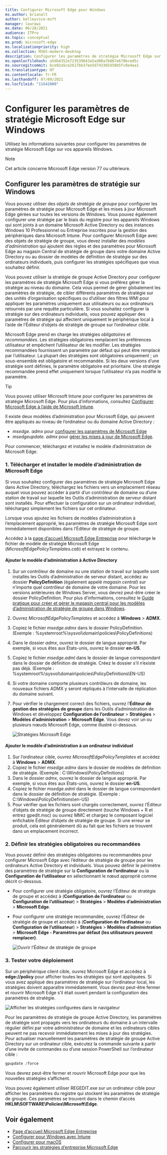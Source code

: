 ```yaml
---
title: Configurer Microsoft Edge pour Windows
ms.author: brianalt
author: kelleyvice-msft
manager: laurawi
ms.date: 06/28/2021
audience: ITPro
ms.topic: conceptual
ms.prod: microsoft-edge
ms.localizationpriority: high
ms.collection: M365-modern-desktop
description: Configurer les paramètres de stratégie Microsoft Edge sur les appareils Windows
ms.openlocfilehash: a5db4352e723539843a5ad80a7b067e670bced5c
ms.sourcegitcommit: bce02a5ce2617bb37ee5d743365d50b5fc8e4aa1
ms.translationtype: HT
ms.contentlocale: fr-FR
ms.lasthandoff: 07/09/2021
ms.locfileid: "11642000"
---
```

# <a name="configure-microsoft-edge-policy-settings-on-windows"></a>Configurer les paramètres de stratégie Microsoft Edge sur Windows

Utilisez les informations suivantes pour configurer les paramètres de stratégie Microsoft Edge sur vos appareils Windows.

> [!NOTE]
> Cet article concerne Microsoft Edge version 77 ou ultérieure.

## <a name="configure-policy-settings-on-windows"></a>Configurer les paramètres de stratégie sur Windows

Vous pouvez utiliser des _objets de stratégie de groupe_ pour configurer les paramètres de stratégie pour Microsoft Edge et les mises à jour Microsoft Edge gérées sur toutes les versions de Windows. Vous pouvez également configurer une stratégie par le biais du registre pour les appareils Windows qui sont joints à un domaine Microsoft Active Directory ou des instances Windows 10 Professionnel ou Entreprise inscrites pour la gestion des périphériques dans Microsoft Intune. Pour configurer Microsoft Edge avec des objets de stratégie de groupe, vous devez installer des _modèles d’administration_ qui ajoutent des règles et des paramètres pour Microsoft Edge au magasin Central de stratégie de groupe dans votre domaine Active Directory ou au dossier de modèles de définition de stratégie sur des ordinateurs individuels, puis configurer les stratégies spécifiques que vous souhaitez définir.

Vous pouvez utiliser la stratégie de groupe Active Directory pour configurer les paramètres de stratégie Microsoft Edge si vous préférez gérer la stratégie au niveau du domaine. Cela vous permet de gérer globalement les paramètres de stratégie, de cibler différents paramètres de stratégie sur des unités d’organisation spécifiques ou d’utiliser des filtres WMI pour appliquer les paramètres uniquement aux utilisateurs ou aux ordinateurs retournés par une requête particulière. Si vous souhaitez configurer la stratégie sur des ordinateurs individuels, vous pouvez appliquer des paramètres de stratégie qui affectent uniquement le périphérique local à l’aide de l’Éditeur d’objets de stratégie de groupe sur l’ordinateur cible.

Microsoft Edge prend en charge les stratégies _obligatoires_ et _recommandées_. Les stratégies obligatoires remplacent les préférences utilisateur et empêchent l’utilisateur de les modifier. Les stratégies recommandées fournissent un paramètre par défaut qui peut être remplacé par l’utilisateur. La plupart des stratégies sont obligatoires uniquement ; un sous-ensemble est obligatoire et recommandée. Si les deux versions d’une stratégie sont définies, le paramètre obligatoire est prioritaire. Une stratégie recommandée prend effet uniquement lorsque l’utilisateur n’a pas modifié le paramètre.

>[!TIP]
> Vous pouvez utiliser Microsoft Intune pour configurer les paramètres de stratégie Microsoft Edge. Pour plus d’informations, consultez [Configurer Microsoft Edge à l’aide de Microsoft Intune](configure-edge-with-intune.md).

Il existe deux modèles d’administration pour Microsoft Edge, qui peuvent être appliqués au niveau de l’ordinateur ou du domaine Active Directory :

- *msedge. admx* pour [configurer les paramètres de Microsoft Edge](microsoft-edge-policies.md)
- *msedgeupdate. admx* pour [gérer les mises à jour de Microsoft Edge](microsoft-edge-update-policies.md).

Pour commencer, téléchargez et installez le modèle d’administration de Microsoft Edge.

### <a name="1-download-and-install-the-microsoft-edge-administrative-template"></a>1. Télécharger et installer le modèle d’administration de Microsoft Edge

Si vous souhaitez configurer des paramètres de stratégie Microsoft Edge dans Active Directory, téléchargez les fichiers vers un emplacement réseau auquel vous pouvez accéder à partir d’un contrôleur de domaine ou d’une station de travail sur laquelle les Outils d’administration de serveur distant sont installés. Pour effectuer la configuration sur un ordinateur individuel, téléchargez simplement les fichiers sur cet ordinateur.

Lorsque vous ajoutez les fichiers de modèles d’administration à l’emplacement approprié, les paramètres de stratégie Microsoft Edge sont immédiatement disponibles dans l’Éditeur de stratégie de groupe.

Accédez à la [page d’accueil Microsoft Edge Entreprise](https://aka.ms/EdgeEnterprise) pour télécharge le fichier de modèle de stratégie Microsoft Edge (*MicrosoftEdgePolicyTemplates.cab*) et extrayez le contenu.

#### <a name="add-the-administrative-template-to-active-directory"></a>Ajouter le modèle d’administration à Active Directory

1. Sur un contrôleur de domaine ou une station de travail sur laquelle sont installés les Outils d’administration de serveur distant, accédez au dossier **PolicyDefinition** (également appelé _magasin central_) sur n’importe quel contrôleur de domaine de votre domaine. Pour les versions antérieures de Windows Server, vous devrez peut-être créer le dossier PolicyDefinition. Pour plus d’informations, consultez le [Guide pratique pour créer et gérer le magasin central pour les modèles d’administration de stratégie de groupe dans Windows](https://support.microsoft.com/help/3087759/how-to-create-and-manage-the-central-store-for-group-policy-administra).
2. Ouvrez *MicrosoftEdgePolicyTemplates* et accédez à **Windows** > **ADMX**.
3. Copiez le fichier *msedge.admx* dans le dossier PolicyDefinition. (Exemple : %systemroot%\sysvol\domain\policies\PolicyDefinitions)
4. Dans le dossier *admx*, ouvrez le dossier de langue approprié. Par exemple, si vous êtes aux États-unis, ouvrez le dossier **en-US**.
5. Copiez le fichier *msedge.adml* dans le dossier de langue correspondant dans le dossier de définition de stratégie. Créez le dossier s’il n’existe pas déjà. (Exemple : %systemroot%\sysvol\domain\policies\PolicyDefinitions\EN-US)
6. Si votre domaine comporte plusieurs contrôleurs de domaine, les nouveaux fichiers ADMX y seront répliqués à l’intervalle de réplication du domaine suivant.
7. Pour vérifier le chargement correct des fichiers, ouvrez l’**Éditeur de gestion des stratégies de groupe** dans les Outils d’administration de Windows et développez **Configuration de l’ordinateur** > **Stratégies** > **Modèles d’administration** > **Microsoft Edge**. Vous devez voir un ou plusieurs nœuds Microsoft Edge, comme illustré ci-dessous.

    ![Stratégies Microsoft Edge](./media/configure-microsoft-edge/edge-gpo-policies.png)

#### <a name="add-the-administrative-template-to-an-individual-computer"></a>Ajouter le modèle d’administration à un ordinateur individuel

1. Sur l’ordinateur cible, ouvrez *MicrosoftEdgePolicyTemplates* et accédez à **Windows** > **ADMX**.
2. Copiez le fichier *msedge.admx* dans le dossier de modèles de définition de stratégie. (Exemple : C:\Windows\PolicyDefinitions)
3. Dans le dossier *admx*, ouvrez le dossier de langue approprié. Par exemple, si vous êtes aux États-unis, ouvrez le dossier **en-US**.
4. Copiez le fichier *msedge.adml* dans le dossier de langue correspondant dans le dossier de définition de stratégie. (Exemple : C:\Windows\PolicyDefinitions\en-US)
5. Pour vérifier que les fichiers sont chargés correctement, ouvrez l’Éditeur d’objets de stratégie de groupe directement (touche Windows + R et entrez gpedit.msc) ou ouvrez MMC et chargez le composant logiciel enfichable Éditeur d’objets de stratégie de groupe. Si une erreur se produit, cela est généralement dû au fait que les fichiers se trouvent dans un emplacement incorrect.

### <a name="2-set-mandatory-or-recommended-policies"></a>2. Définir les stratégies obligatoires ou recommandées

Vous pouvez définir des stratégies obligatoires ou recommandées pour configurer Microsoft Edge avec l’éditeur de stratégie de groupe pour les ordinateurs Active Directory et individuels. Vous pouvez définir le périmètre des paramètres de stratégie sur la **Configuration de l’ordinateur** ou la **Configuration de l’utilisateur** en sélectionnant le nœud approprié comme décrit ci-dessous.

- Pour configurer une stratégie obligatoire, ouvrez l’Éditeur de stratégie de groupe et accédez à (**Configuration de l’ordinateur** ou **Configuration de l’utilisateur**) > **Stratégies** > **Modèles d’administration** > **Microsoft Edge**.
- Pour configurer une stratégie recommandée, ouvrez l’Éditeur de stratégie de groupe et accédez à (**Configuration de l’ordinateur** ou **Configuration de l’utilisateur**) > **Stratégies** > **Modèles d’administration** > **Microsoft Edge - Paramètres par défaut (les utilisateurs peuvent remplacer)**.

  ![Ouvrir l’Éditeur de stratégie de groupe](./media/configure-microsoft-edge/edge-ad-policy.png)

### <a name="3-test-your-policies"></a>3. Tester votre déploiement

Sur un périphérique client cible, ouvrez Microsoft Edge et accédez à **edge://policy** pour afficher toutes les stratégies qui sont appliquées. Si vous avez appliqué des paramètres de stratégie sur l’ordinateur local, les stratégies doivent apparaître immédiatement. Vous devrez peut-être fermer et rouvrir Microsoft Edge s’il était ouvert pendant la configuration des paramètres de stratégie.

![Afficher les stratégies configurées dans le navigateur](./media/configure-microsoft-edge/edge-gpEdit.png)

Pour les paramètres de stratégie de groupe Active Directory, les paramètres de stratégie sont propagés vers les ordinateurs du domaine à un intervalle régulier défini par votre administrateur de domaine et les ordinateurs cibles peuvent ne pas recevoir immédiatement les mises à jour des stratégies. Pour actualiser manuellement les paramètres de stratégie de groupe Active Directory sur un ordinateur cible, exécutez la commande suivante à partir d’une invite de commandes ou d’une session PowerShell sur l’ordinateur cible :

``` powershell
gpupdate /force
```

Vous devrez peut-être fermer et rouvrir Microsoft Edge pour que les nouvelles stratégies s’affichent.

Vous pouvez également utiliser REGEDIT.exe sur un ordinateur cible pour afficher les paramètres du registre qui stockent les paramètres de stratégie de groupe. Ces paramètres se trouvent dans le chemin d’accès **HKLM\SOFTWARE\Policies\Microsoft\Edge**.

## <a name="see-also"></a>Voir également

- [Page d’accueil Microsoft Edge Entreprise](https://aka.ms/EdgeEnterprise)
- [Configurer pour Windows avec Intune](configure-edge-with-intune.md)
- [Configurer pour macOS](configure-microsoft-edge-on-mac.md)
- [Parcourir les stratégies d’entreprise Microsoft Edge](microsoft-edge-policies.md)


